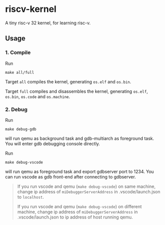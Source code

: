 # riscv-kernel
A tiny risc-v 32 kernel, for learning risc-v.


## Usage

### 1. Compile

Run
```shell
make all/full
```

Target `all` compiles the kernel, generating `os.elf` and `os.bin`.

Target `full` compiles and disassembles the kernel, generating `os.elf`, `os.bin`, `os.code` and `os.machine`.


### 2. Debug

Run
```shell
make debug-gdb
```
will run qemu as background task and gdb-multiarch as foreground task. You will enter gdb debugging console directly.

Run
```shell
make debug-vscode
```
will run qemu as foreground task and export gdbserver port to 1234. You can run vscode as gdb front-end after connecting to gdbserver.

> If you run vscode and qemu (`make debug-vscode`) on same machine, change ip address of `miDebuggerServerAddress` in .vscode/launch.json to `localhost`.
>
> If you run vscode and qemu (`make debug-vscode`) on different machine, change ip address of `miDebuggerServerAddress` in .vscode/launch.json to ip address of host running qemu.